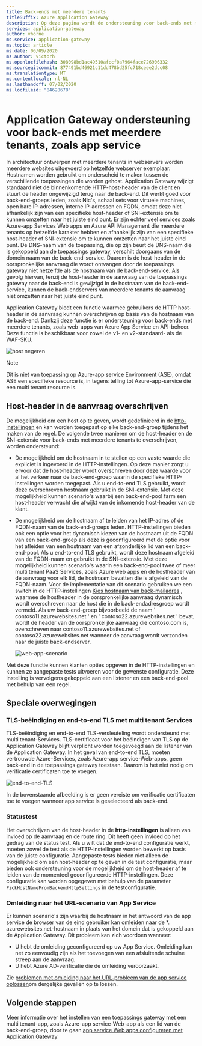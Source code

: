```yaml
---
title: Back-ends met meerdere tenants
titleSuffix: Azure Application Gateway
description: Op deze pagina wordt de ondersteuning voor back-ends met meerdere tenants in Application Gateway beschreven.
services: application-gateway
author: vhorne
ms.service: application-gateway
ms.topic: article
ms.date: 06/09/2020
ms.author: victorh
ms.openlocfilehash: 308098bd1ac49510afccf0a7964face726906332
ms.sourcegitcommit: 877491bd46921c11dd478bd25fc718ceee2dcc08
ms.translationtype: MT
ms.contentlocale: nl-NL
ms.lasthandoff: 07/02/2020
ms.locfileid: "84628678"
---
```

# <a name="application-gateway-support-for-multi-tenant-back-ends-such-as-app-service"></a>Application Gateway ondersteuning voor back-ends met meerdere tenants, zoals app service

In architectuur ontwerpen met meerdere tenants in webservers worden meerdere websites uitgevoerd op hetzelfde webserver exemplaar. Hostnamen worden gebruikt om onderscheid te maken tussen de verschillende toepassingen die worden gehost. Application Gateway wijzigt standaard niet de binnenkomende HTTP-host-header van de client en stuurt de header ongewijzigd terug naar de back-end. Dit werkt goed voor back-end-groeps leden, zoals Nic's, schaal sets voor virtuele machines, open bare IP-adressen, interne IP-adressen en FQDN, omdat deze niet afhankelijk zijn van een specifieke host-header of SNI-extensie om te kunnen omzetten naar het juiste eind punt. Er zijn echter veel services zoals Azure-app Services Web apps en Azure API Management die meerdere tenants op hetzelfde karakter hebben en afhankelijk zijn van een specifieke host-header of SNI-extensie om te kunnen omzetten naar het juiste eind punt. De DNS-naam van de toepassing, die op zijn beurt de DNS-naam die is gekoppeld aan de toepassings gateway, verschilt doorgaans van de domein naam van de back-end-service. Daarom is de host-header in de oorspronkelijke aanvraag die wordt ontvangen door de toepassings gateway niet hetzelfde als de hostnaam van de back-end-service. Als gevolg hiervan, tenzij de host-header in de aanvraag van de toepassings gateway naar de back-end is gewijzigd in de hostnaam van de back-end-service, kunnen de back-endservers van meerdere tenants de aanvraag niet omzetten naar het juiste eind punt. 

Application Gateway biedt een functie waarmee gebruikers de HTTP host-header in de aanvraag kunnen overschrijven op basis van de hostnaam van de back-end. Dankzij deze functie is er ondersteuning voor back-ends met meerdere tenants, zoals web-apps van Azure App Service en API-beheer. Deze functie is beschikbaar voor zowel de v1- en v2-standaard- als de WAF-SKU. 

![host negeren](./media/application-gateway-web-app-overview/host-override.png)

> [!NOTE]
> Dit is niet van toepassing op Azure-app service Environment (ASE), omdat ASE een specifieke resource is, in tegens telling tot Azure-app-service die een multi tenant resource is.

## <a name="override-host-header-in-the-request"></a>Host-header in de aanvraag overschrijven

De mogelijkheid om een host op te geven, wordt gedefinieerd in de [http-instellingen](https://docs.microsoft.com/azure/application-gateway/configuration-overview#http-settings) en kan worden toegepast op elke back-end-groep tijdens het maken van de regel. De volgende twee manieren om de host-header en de SNI-extensie voor back-ends met meerdere tenants te overschrijven, worden ondersteund:

- De mogelijkheid om de hostnaam in te stellen op een vaste waarde die expliciet is ingevoerd in de HTTP-instellingen. Op deze manier zorgt u ervoor dat de host-header wordt overschreven door deze waarde voor al het verkeer naar de back-end-groep waarin de specifieke HTTP-instellingen worden toegepast. Als u end-to-end TLS gebruikt, wordt deze overschreven hostnaam gebruikt in de SNI-extensie. Met deze mogelijkheid kunnen scenario's waarbij een back-end-pool farm een host-header verwacht die afwijkt van de inkomende host-header van de klant.

- De mogelijkheid om de hostnaam af te leiden van het IP-adres of de FQDN-naam van de back-end-groeps leden. HTTP-instellingen bieden ook een optie voor het dynamisch kiezen van de hostnaam uit de FQDN van een back-end-groep als deze is geconfigureerd met de optie voor het afleiden van een hostnaam van een afzonderlijke lid van een back-end-pool. Als u end-to-end TLS gebruikt, wordt deze hostnaam afgeleid van de FQDN-naam en gebruikt in de SNI-extensie. Met deze mogelijkheid kunnen scenario's waarin een back-end-pool twee of meer multi tenant PaaS Services, zoals Azure web apps en de hostheader van de aanvraag voor elk lid, de hostnaam bevatten die is afgeleid van de FQDN-naam. Voor de implementatie van dit scenario gebruiken we een switch in de HTTP-instellingen [Kies hostnaam van back-mailadres](https://docs.microsoft.com/azure/application-gateway/configuration-overview#pick-host-name-from-back-end-address) , waarmee de hostheader in de oorspronkelijke aanvraag dynamisch wordt overschreven naar de host die in de back-endadresgroep wordt vermeld.  Als uw back-end-groep bijvoorbeeld de naam ' contoso11.azurewebsites.net ' en ' contoso22.azurewebsites.net ' bevat, wordt de header van de oorspronkelijke aanvraag die contoso.com is, overschreven naar contoso11.azurewebsites.net of contoso22.azurewebsites.net wanneer de aanvraag wordt verzonden naar de juiste back-endserver. 

  ![web-app-scenario](./media/application-gateway-web-app-overview/scenario.png)

Met deze functie kunnen klanten opties opgeven in de HTTP-instellingen en kunnen ze aangepaste tests uitvoeren voor de gewenste configuratie. Deze instelling is vervolgens gekoppeld aan een listener en een back-end-pool met behulp van een regel.

## <a name="special-considerations"></a>Speciale overwegingen

### <a name="tls-termination-and-end-to-end-tls-with-multi-tenant-services"></a>TLS-beëindiging en end-to-end TLS met multi tenant Services

TLS-beëindiging en end-to-end TLS-versleuteling wordt ondersteund met multi tenant-Services. TLS-certificaat voor het beëindigen van TLS op de Application Gateway blijft verplicht worden toegevoegd aan de listener van de Application Gateway. In het geval van end-to-end TLS, moeten vertrouwde Azure-Services, zoals Azure-app service-Web-apps, geen back-end in de toepassings gateway toestaan. Daarom is het niet nodig om verificatie certificaten toe te voegen. 

![end-to-end-TLS](./media/application-gateway-web-app-overview/end-to-end-ssl.png)

In de bovenstaande afbeelding is er geen vereiste om verificatie certificaten toe te voegen wanneer app service is geselecteerd als back-end.

### <a name="health-probe"></a>Statustest

Het overschrijven van de host-header in de **http-instellingen** is alleen van invloed op de aanvraag en de route ring. Dit heeft geen invloed op het gedrag van de status test. Als u wilt dat de end-to-end configuratie werkt, moeten zowel de test als de HTTP-instellingen worden bewerkt op basis van de juiste configuratie. Aangepaste tests bieden niet alleen de mogelijkheid om een host-header op te geven in de test configuratie, maar bieden ook ondersteuning voor de mogelijkheid om de host-header af te leiden van de momenteel geconfigureerde HTTP-instellingen. Deze configuratie kan worden opgegeven met behulp van de parameter `PickHostNameFromBackendHttpSettings` in de testconfiguratie.

### <a name="redirection-to-app-services-url-scenario"></a>Omleiding naar het URL-scenario van App Service

Er kunnen scenario's zijn waarbij de hostnaam in het antwoord van de app service de browser van de eind gebruiker kan omleiden naar de *. azurewebsites.net-hostnaam in plaats van het domein dat is gekoppeld aan de Application Gateway. Dit probleem kan zich voordoen wanneer:

- U hebt de omleiding geconfigureerd op uw App Service. Omleiding kan net zo eenvoudig zijn als het toevoegen van een afsluitende schuine streep aan de aanvraag.
- U hebt Azure AD-verificatie die de omleiding veroorzaakt.

Zie [problemen met omleiding naar het URL-probleem van de app service oplossen](https://docs.microsoft.com/azure/application-gateway/troubleshoot-app-service-redirection-app-service-url)om dergelijke gevallen op te lossen.

## <a name="next-steps"></a>Volgende stappen

Meer informatie over het instellen van een toepassings gateway met een multi tenant-app, zoals Azure-app service-Web-app als een lid van de back-end-groep, door te gaan [app service Web apps configureren met Application Gateway](https://docs.microsoft.com/azure/application-gateway/configure-web-app-portal)
